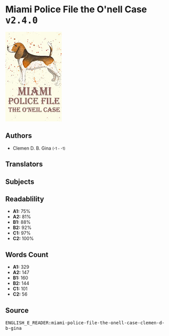 # Miami Police File the O'nell Case <kbd>v2.4.0</kbd>

![](./cover.medium.jpg "")

## Authors


 - Clemen D. B. Gina <small>(-1 - -1)</small>

## Translators



## Subjects



## Readablility


 - **A1:** 75%
 - **A2:** 81%
 - **B1:** 88%
 - **B2:** 92%
 - **C1:** 97%
 - **C2:** 100%

## Words Count


 - **A1:** 329
 - **A2:** 147
 - **B1:** 160
 - **B2:** 144
 - **C1:** 101
 - **C2:** 56

## Source


<kbd>ENGLISH_E_READER:miami-police-file-the-onell-case-clemen-d-b-gina</kbd>
